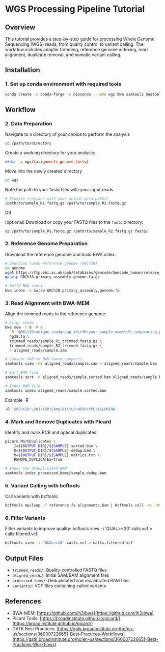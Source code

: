 # WGS Processing Pipeline Tutorial

## Overview
This tutorial provides a step-by-step guide for processing Whole Genome Sequencing (WGS) reads, from quality control to variant calling. The workflow includes adapter trimming, reference genome indexing, read alignment, duplicate removal, and somatic variant calling.

## Installation

### 1. Set up conda environment with required tools
```bash
conda create -c conda-forge -c bioconda --name wgs bwa samtools bedtools picard zlib bcftools openssl=1.0 
```

## Workflow

### 2. Data Preparation
Navigate to a directory of your choice to perform the analysis
```bash
cd /path/to/directory
```

Create a working directory for your analysis:
```bash
mkdir -p wgs/{alignments,genome,fastq}
```

Move into the newly created directory
```bash
cd wgs
```
Note the path to your fastq files with your input reads
```bash
# Example (replace with your actual data paths)
/path/to/sample_R1.fastq.gz /path/to/sample_R2.fastq.gz
```

OR

(optional)
Download or copy your FASTQ files to the `fastq` directory:
```bash
cp /path/to/sample_R1.fastq.gz /path/to/sample_R2.fastq.gz fastq/
```

### 2. Reference Genome Preparation
Download the reference genome and build BWA index:

```bash
# Download human reference genome (GRCh38)
cd genome
wget https://ftp.ebi.ac.uk/pub/databases/gencode/Gencode_human/release_47/GRCh38.primary_assembly.genome.fa.gz
gunzip GRCh38.primary_assembly.genome.fa.gz

# Build BWA index
bwa index -a bwtsw GRCh38.primary_assembly.genome.fa
```

### 3. Read Alignment with BWA-MEM
Align the trimmed reads to the reference genome:

```bash
# Align reads
bwa mem -t 8 -M \
  -R '@RG\tID:unique_readgroup_id\tSM:your_sample_name\tPL:sequencing_platform\tLB:your_library_id\tPU:unique_platform_unit'
  hg38.fa \
  trimmed_reads/sample_R1_trimmed.fastq.gz \
  trimmed_reads/sample_R2_trimmed.fastq.gz \
  > aligned_reads/sample.sam

# Convert SAM to BAM (more compact)
samtools view -bS aligned_reads/sample.sam > aligned_reads/sample.bam

# Sort BAM file
samtools sort -o aligned_reads/sample.sorted.bam aligned_reads/sample.bam

# Index BAM file
samtools index aligned_reads/sample.sorted.bam
```
Example -R
```bash
-R '@RG\tID:L001\tSM:Sample1\tLB:WGSH\tPL:ILLUMINA'
```

### 4. Mark and Remove Duplicates with Picard
Identify and mark PCR and optical duplicates:

```bash
picard MarkDuplicates \
    I=${OUTPUT_DIR}/${SAMPLE}.sorted.bam \
    O=${OUTPUT_DIR}/${SAMPLE}.dedup.bam \
    M=${OUTPUT_DIR}/${SAMPLE}.metrics.txt \
    REMOVE_DUPLICATES=true

# Index the deduplicated BAM
samtools index processed_bams/sample.dedup.bam
```

### 5. Variant Calling with bcftools
Call variants with bcftools:
```bash
bcftools mpileup -f reference.fa alignments.bam | bcftools call -mv -Ov -o calls.vcf
```

### 6. Filter Variants
Filter variants to improve quality:
bcftools view -i 'QUAL>=20' calls.vcf > calls.filtered.vcf
```bash
bcftools view -i 'QUAL>=20' calls.vcf > calls.filtered.vcf
```


## Output Files
- `trimmed_reads/`: Quality-controlled FASTQ files
- `aligned_reads/`: Initial SAM/BAM alignment files
- `processed_bams/`: Deduplicated and recalibrated BAM files
- `variants/`: VCF files containing called variants


## References
- BWA-MEM: [https://github.com/lh3/bwa](https://github.com/lh3/bwa)
- Picard Tools: [https://broadinstitute.github.io/picard/](https://broadinstitute.github.io/picard/)
- GATK Best Practices: [https://gatk.broadinstitute.org/hc/en-us/sections/360007226651-Best-Practices-Workflows](https://gatk.broadinstitute.org/hc/en-us/sections/360007226651-Best-Practices-Workflows)

